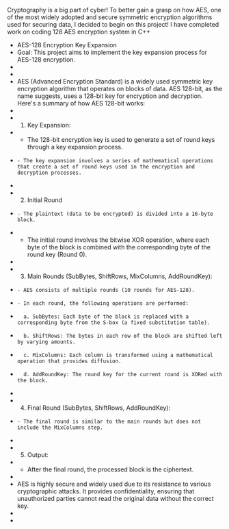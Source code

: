 Cryptography is a big part of cyber! To better gain a grasp on how AES, one of the most widely adopted and secure symmetric encryption algorithms used for securing data, I decided to begin on this project! I have completed work on coding 128 AES encryption system in C++

 * AES-128 Encryption Key Expansion
 * Goal: This project aims to implement the key expansion process for AES-128 encryption.
 *
 *
 *  AES (Advanced Encryption Standard) is a widely used symmetric key encryption algorithm that operates on blocks of data. AES 128-bit, as the name suggests, uses a 128-bit key for encryption and decryption. Here's a summary of how AES 128-bit works:
 *
 * 1. Key Expansion:
 *  - The 128-bit encryption key is used to generate a set of round keys through a key expansion process.
 *     - The key expansion involves a series of mathematical operations that create a set of round keys used in the encryption and decryption processes.
 *
 * 2. Initial Round
 *     - The plaintext (data to be encrypted) is divided into a 16-byte block.
 *    - The initial round involves the bitwise XOR operation, where each byte of the block is combined with the corresponding byte of the round key (Round 0).
 *
 *  3. Main Rounds (SubBytes, ShiftRows, MixColumns, AddRoundKey):
 *     - AES consists of multiple rounds (10 rounds for AES-128).
 *     - In each round, the following operations are performed:
 *       a. SubBytes: Each byte of the block is replaced with a corresponding byte from the S-box (a fixed substitution table).
 *       b. ShiftRows: The bytes in each row of the block are shifted left by varying amounts.
 *       c. MixColumns: Each column is transformed using a mathematical operation that provides diffusion.
 *       d. AddRoundKey: The round key for the current round is XORed with the block.
 *
 *  4. Final Round (SubBytes, ShiftRows, AddRoundKey):
 *     - The final round is similar to the main rounds but does not include the MixColumns step.
 *
 *  5. Output:
 *    - After the final round, the processed block is the ciphertext.
 *
 *  AES is highly secure and widely used due to its resistance to various cryptographic attacks. It provides confidentiality, ensuring that unauthorized parties cannot read the original data without the correct key.
 *
 *
